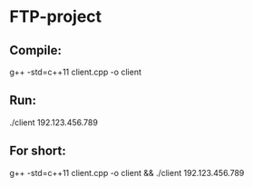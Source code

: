 # FTP-project

## Compile:
g++ -std=c++11 client.cpp -o client

## Run:
./client 192.123.456.789

## For short:
g++ -std=c++11 client.cpp -o client && ./client 192.123.456.789
